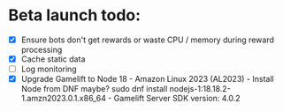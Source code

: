 # Beta launch todo:
- [x] Ensure bots don't get rewards or waste CPU / memory during reward processing
- [x] Cache static data
- [ ] Log monitoring
- [x] Upgrade Gamelift to Node 18
      - Amazon Linux 2023 (AL2023)
      - Install Node from DNF maybe? sudo dnf install nodejs-1:18.18.2-1.amzn2023.0.1.x86_64
      - Gamelift Server SDK version: 4.0.2
